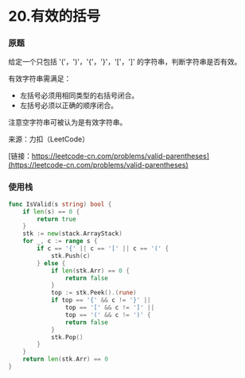 # 20.有效的括号

### 原题

给定一个只包括 '('，')'，'{'，'}'，'['，']' 的字符串，判断字符串是否有效。

有效字符串需满足：

- 左括号必须用相同类型的右括号闭合。
- 左括号必须以正确的顺序闭合。

注意空字符串可被认为是有效字符串。

来源：力扣（LeetCode）

[链接：https://leetcode-cn.com/problems/valid-parentheses](https://leetcode-cn.com/problems/valid-parentheses)

### 使用栈

```go
func IsValid(s string) bool {
	if len(s) == 0 {
		return true
	}
	stk := new(stack.ArrayStack)
	for _, c := range s {
		if c == '{' || c == '[' || c == '(' {
			stk.Push(c)
		} else {
			if len(stk.Arr) == 0 {
				return false
			}
			top := stk.Peek().(rune)
			if top == '{' && c != '}' ||
				top == '[' && c != ']' ||
				top == '(' && c != ')' {
				return false
			}
			stk.Pop()
		}
	}
	return len(stk.Arr) == 0
}
```
